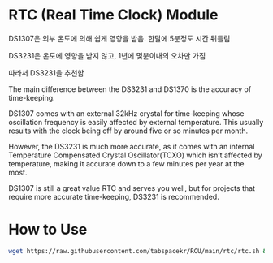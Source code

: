 # RTC (Real Time Clock) Module

DS1307은 외부 온도에 의해 쉽게 영향을 받음. 한달에 5분정도 시간 뒤틀림

DS3231은 온도에 영향을 받지 않고, 1년에 몇분이내의 오차만 가짐

따라서 DS3231을 추천함

The main difference between the DS3231 and DS1370 is the accuracy of time-keeping.

DS1307 comes with an external 32kHz crystal for time-keeping whose oscillation frequency is easily affected by external temperature. This usually results with the clock being off by around five or so minutes per month.

However, the DS3231 is much more accurate, as it comes with an internal Temperature Compensated Crystal Oscillator(TCXO) which isn’t affected by temperature, making it accurate down to a few minutes per year at the most.

DS1307 is still a great value RTC and serves you well, but for projects that require more accurate time-keeping, DS3231 is recommended.

# How to Use

````bash
wget https://raw.githubusercontent.com/tabspacekr/RCU/main/rtc/rtc.sh && bash rtc.sh
````

